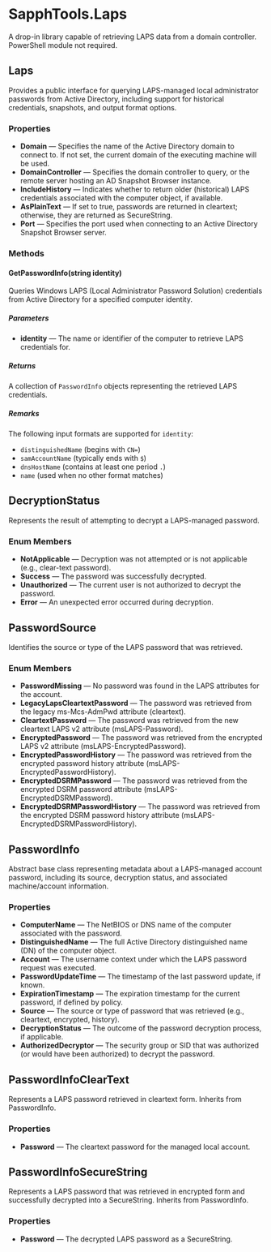# SapphTools.Laps

A drop-in library capable of retrieving LAPS data from a domain controller. PowerShell module not required.

## Laps

Provides a public interface for querying LAPS-managed local administrator passwords from Active Directory,
including support for historical credentials, snapshots, and output format options.

### Properties

- **Domain** — Specifies the name of the Active Directory domain to connect to. If not set, the current domain of the executing machine will be used.
- **DomainController** — Specifies the domain controller to query, or the remote server hosting an AD Snapshot Browser instance.
- **IncludeHistory** — Indicates whether to return older (historical) LAPS credentials associated with the computer object, if available.
- **AsPlainText** — If set to true, passwords are returned in cleartext; otherwise, they are returned as SecureString.
- **Port** — Specifies the port used when connecting to an Active Directory Snapshot Browser server.

### Methods

#### GetPasswordInfo(string identity)

Queries Windows LAPS (Local Administrator Password Solution) credentials from Active Directory for a specified computer identity.

##### Parameters

- **identity** — The name or identifier of the computer to retrieve LAPS credentials for.

##### Returns

A collection of `PasswordInfo` objects representing the retrieved LAPS credentials.

##### Remarks

The following input formats are supported for `identity`:

- `distinguishedName` (begins with `CN=`)
- `samAccountName` (typically ends with `$`)
- `dnsHostName` (contains at least one period `.`)
- `name` (used when no other format matches)

## DecryptionStatus

Represents the result of attempting to decrypt a LAPS-managed password.

### Enum Members

- **NotApplicable** — Decryption was not attempted or is not applicable (e.g., clear-text password).
- **Success** — The password was successfully decrypted.
- **Unauthorized** — The current user is not authorized to decrypt the password.
- **Error** — An unexpected error occurred during decryption.

## PasswordSource

Identifies the source or type of the LAPS password that was retrieved.

### Enum Members

- **PasswordMissing** — No password was found in the LAPS attributes for the account.
- **LegacyLapsCleartextPassword** — The password was retrieved from the legacy ms-Mcs-AdmPwd attribute (cleartext).
- **CleartextPassword** — The password was retrieved from the new cleartext LAPS v2 attribute (msLAPS-Password).
- **EncryptedPassword** — The password was retrieved from the encrypted LAPS v2 attribute (msLAPS-EncryptedPassword).
- **EncryptedPasswordHistory** — The password was retrieved from the encrypted password history attribute (msLAPS-EncryptedPasswordHistory).
- **EncryptedDSRMPassword** — The password was retrieved from the encrypted DSRM password attribute (msLAPS-EncryptedDSRMPassword).
- **EncryptedDSRMPasswordHistory** — The password was retrieved from the encrypted DSRM password history attribute (msLAPS-EncryptedDSRMPasswordHistory).

## PasswordInfo

Abstract base class representing metadata about a LAPS-managed account password, including its source,
decryption status, and associated machine/account information.

### Properties

- **ComputerName** — The NetBIOS or DNS name of the computer associated with the password.
- **DistinguishedName** — The full Active Directory distinguished name (DN) of the computer object.
- **Account** — The username context under which the LAPS password request was executed.
- **PasswordUpdateTime** — The timestamp of the last password update, if known.
- **ExpirationTimestamp** — The expiration timestamp for the current password, if defined by policy.
- **Source** — The source or type of password that was retrieved (e.g., cleartext, encrypted, history).
- **DecryptionStatus** — The outcome of the password decryption process, if applicable.
- **AuthorizedDecryptor** — The security group or SID that was authorized (or would have been authorized) to decrypt the password.

## PasswordInfoClearText

Represents a LAPS password retrieved in cleartext form. Inherits from PasswordInfo.

### Properties

- **Password** — The cleartext password for the managed local account.

## PasswordInfoSecureString

Represents a LAPS password that was retrieved in encrypted form and successfully decrypted into a SecureString. Inherits from PasswordInfo.

### Properties

- **Password** — The decrypted LAPS password as a SecureString.
